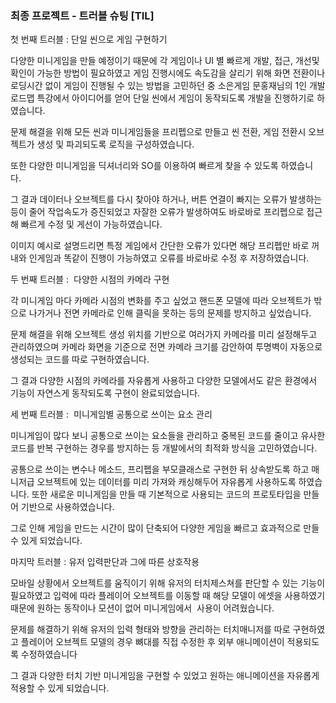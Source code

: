 ### 최종 프로젝트 - 트러블 슈팅 [TIL]

첫 번째 트러블 : 단일 씬으로 게임 구현하기

다양한 미니게임을 만들 예정이기 때문에 각 게임이나 UI 별 빠르게 개발, 접근, 개선및 확인이 가능한 방법이 필요하였고 게임 진행시에도 속도감을 살리기 위해 화면 전환이나 로딩시간 없이 게임이 진행될 수 있는 방법을 고민하던 중 소은게임 문홍재님의 1인 개발로드맵 특강에서 아이디어를 얻어 단일 씬에서 게임이 동작되도록 개발을 진행하기로 하였습니다.

  

문제 해결을 위해 모든 씬과 미니게임들을 프리펩으로 만들고 씬 전환, 게임 전환시 오브젝트가 생성 및 파괴되도록 로직을 구성하였습니다.

또한 다양한 미니게임을 딕셔너리와 SO를 이용하여 빠르게 찾을 수 있도록 하였습니다. 

  

그 결과 데이터나 오브젝트를 다시 찾아야 하거나, 버튼 연결이 빠지는 오류가 발생하는 등이 줄어 작업속도가 증진되었고 자잘한 오류가 발생하여도 바로바로 프리펩으로 접근해 빠르게 수정 및 게선이 가능하였습니다.

이미지 예시로 설명드리면 특정 게임에서 간단한 오류가 있다면 해당 프리펩만 바로 꺼내와 인게임과 똑같이 진행이 가능하였고 오류를 바로바로 수정 후 저장하였습니다.

  

두 번째 트러블 :  다양한 시점의 카메라 구현

  

각 미니게임 마다 카메라 시점의 변화를 주고 싶었고 핸드폰 모델에 따라 오브젝트가 밖으로 나가거나 전면 카메라로 인해 클릭을 못하는 등의 문제를 방지하고 싶었습니다.

  

문제 해결을 위해 오브젝트 생성 위치를 기반으로 여러가지 카메라를 미리 설정해두고 관리하였으며 카메라 화면을 기준으로 전면 카메라 크기를 감안하여 투명벽이 자동으로 생성되는 코드를 따로 구현하였습니다.

그 결과 다양한 시점의 카메라를 자유롭게 사용하고 다양한 모델에서도 같은 환경에서 기능이 자연스게 동작되도록 구현이 완료되었습니다.

  

세 번째 트러블 :  미니게임별 공통으로 쓰이는 요소 관리

  

미니게임이 많다 보니 공통으로 쓰이는 요소들을 관리하고 중복된 코드를 줄이고 유사한 코드를 반복 구현하는 경우를 방지하는 등 개발에서의 최적화 방식을 고민하였습니다. 

  

공통으로 쓰이는 변수나 메소드, 프리펩을 부모클래스로 구현한 뒤 상속받도록 하고 매니저급 오브젝트에 있는 데이터를 미리 가져와 캐싱해두어 자유롭게 사용하도록 하였습니다. 또한 새로운 미니게임을 만들 때 기본적으로 사용되는 코드의 프로토타입을 만들어 기반으로 사용하였습니다.

  

그로 인해 게임을 만드는 시간이 많이 단축되어 다양한 게임을 빠르고 효과적으로 만들 수 있게 되었습니다. 

  

마지막 트러블 : 유저 입력판단과 그에 따른 상호작용 

  

모바일 상황에서 오브젝트를 움직이기 위해 유저의 터치제스쳐를 판단할 수 있는 기능이 필요하였고 입력에 따라 플레이어 오브젝트를 이동할 때 해당 모델이 에셋을 사용하였기 때문에 원하는 동작이나 모션이 없어 미니게임에서  사용이 어려웠습니다.

  

문제를 해결하기 위해 유저의 입력 형태와 방향을 관리하는 터치매니저를 따로 구현하였고 플레이어 오브젝트 모델의 경우 뼈대를 직접 수정한 후 외부 애니메이션이 적용되도록 수정하였습니다

  

그 결과 다양한 터치 기반 미니게임을 구현할 수 있었고 원하는 애니메이션을 자유롭게 적용할 수 있게 되었습니다.